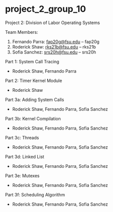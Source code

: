 # project_2_group_10
Project 2: Division of Labor
Operating Systems

Team Members:
1. Fernando Parra: fap20g@fsu.edu – fap20g
2. Roderick Shaw: rks21b@fsu.edu – rks21b
3. Sofia Sanchez: srs20h@fsu.edu – srs20h

Part 1: System Call Tracing
- Roderick Shaw, Fernando Parra

Part 2: Timer Kernel Module
- Roderick Shaw

Part 3a: Adding System Calls
- Roderick Shaw, Fernando Parra, Sofia Sanchez

Part 3b: Kernel Compilation
- Roderick Shaw, Fernando Parra, Sofia Sanchez

Part 3c: Threads
- Roderick Shaw, Fernando Parra, Sofia Sanchez

Part 3d: Linked List
- Roderick Shaw, Fernando Parra, Sofia Sanchez

Part 3e: Mutexes
- Roderick Shaw, Fernando Parra, Sofia Sanchez

Part 3f: Scheduling Algorithm
- Roderick Shaw, Fernando Parra, Sofia Sanchez

